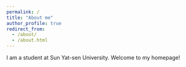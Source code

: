 ```yaml
---
permalink: /
title: "About me"
author_profile: true
redirect_from: 
  - /about/
  - /about.html
---
```


I am a student at Sun Yat-sen University. Welcome to my homepage!
